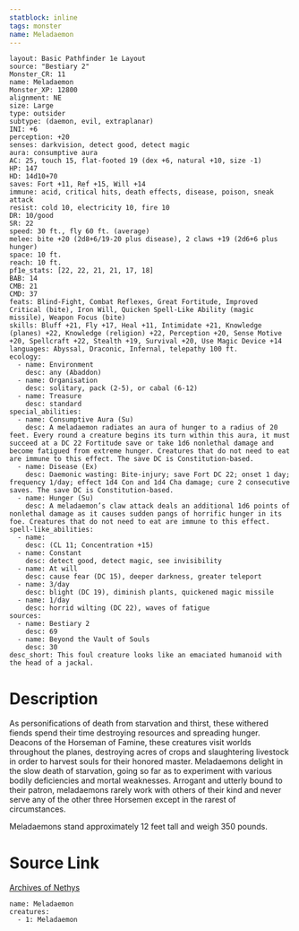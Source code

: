 ```yaml
---
statblock: inline
tags: monster
name: Meladaemon
---
```

```statblock
layout: Basic Pathfinder 1e Layout
source: "Bestiary 2"
Monster_CR: 11
name: Meladaemon
Monster_XP: 12800
alignment: NE
size: Large
type: outsider
subtype: (daemon, evil, extraplanar)
INI: +6
perception: +20
senses: darkvision, detect good, detect magic
aura: consumptive aura
AC: 25, touch 15, flat-footed 19 (dex +6, natural +10, size -1)
HP: 147
HD: 14d10+70
saves: Fort +11, Ref +15, Will +14
immune: acid, critical hits, death effects, disease, poison, sneak attack
resist: cold 10, electricity 10, fire 10
DR: 10/good
SR: 22
speed: 30 ft., fly 60 ft. (average)
melee: bite +20 (2d8+6/19-20 plus disease), 2 claws +19 (2d6+6 plus hunger)
space: 10 ft.
reach: 10 ft.
pf1e_stats: [22, 22, 21, 21, 17, 18]
BAB: 14
CMB: 21
CMD: 37
feats: Blind-Fight, Combat Reflexes, Great Fortitude, Improved Critical (bite), Iron Will, Quicken Spell-Like Ability (magic missile), Weapon Focus (bite)
skills: Bluff +21, Fly +17, Heal +11, Intimidate +21, Knowledge (planes) +22, Knowledge (religion) +22, Perception +20, Sense Motive +20, Spellcraft +22, Stealth +19, Survival +20, Use Magic Device +14
languages: Abyssal, Draconic, Infernal, telepathy 100 ft.
ecology:
  - name: Environment
    desc: any (Abaddon)
  - name: Organisation
    desc: solitary, pack (2-5), or cabal (6-12)
  - name: Treasure
    desc: standard
special_abilities:
  - name: Consumptive Aura (Su)
    desc: A meladaemon radiates an aura of hunger to a radius of 20 feet. Every round a creature begins its turn within this aura, it must succeed at a DC 22 Fortitude save or take 1d6 nonlethal damage and become fatigued from extreme hunger. Creatures that do not need to eat are immune to this effect. The save DC is Constitution-based.
  - name: Disease (Ex)
    desc: Daemonic wasting: Bite-injury; save Fort DC 22; onset 1 day; frequency 1/day; effect 1d4 Con and 1d4 Cha damage; cure 2 consecutive saves. The save DC is Constitution-based.
  - name: Hunger (Su)
    desc: A meladaemon’s claw attack deals an additional 1d6 points of nonlethal damage as it causes sudden pangs of horrific hunger in its foe. Creatures that do not need to eat are immune to this effect.
spell-like_abilities:
  - name:
    desc: (CL 11; Concentration +15)
  - name: Constant
    desc: detect good, detect magic, see invisibility
  - name: At will
    desc: cause fear (DC 15), deeper darkness, greater teleport
  - name: 3/day
    desc: blight (DC 19), diminish plants, quickened magic missile
  - name: 1/day
    desc: horrid wilting (DC 22), waves of fatigue
sources:
  - name: Bestiary 2
    desc: 69
  - name: Beyond the Vault of Souls
    desc: 30
desc_short: This foul creature looks like an emaciated humanoid with the head of a jackal. 
```
# Description
As personifications of death from starvation and thirst, these withered fiends spend their time destroying resources and spreading hunger. Deacons of the Horseman of Famine, these creatures visit worlds throughout the planes, destroying acres of crops and slaughtering livestock in order to harvest souls for their honored master. Meladaemons delight in the slow death of starvation, going so far as to experiment with various bodily deficiencies and mortal weaknesses. Arrogant and utterly bound to their patron, meladaemons rarely work with others of their kind and never serve any of the other three Horsemen except in the rarest of circumstances. 

Meladaemons stand approximately 12 feet tall and weigh 350 pounds.
# Source Link
[Archives of Nethys](https://aonprd.com/MonsterDisplay.aspx?ItemName=Meladaemon)
```encounter-table
name: Meladaemon
creatures:
  - 1: Meladaemon
```
